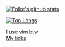 [![Folke's github stats](https://github-readme-stats.vercel.app/api?username=skykosiner&count_private=true&show_icons=true)](https://github.com/skykosiner)

[![Top Langs](https://github-readme-stats.vercel.app/api/top-langs/?username=skykosiner&&exclude_repo=dwm,st,moonlander,dmen,dwmblocks)](https://github.com/skykosiner)

I use vim btw 
<br />
[My links](https://skykosiner.com/links)
